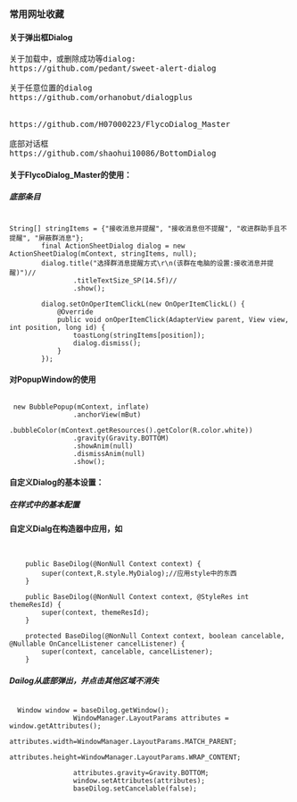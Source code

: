 ### 常用网址收藏

#### 关于弹出框Dialog

<pre>
关于加载中，或删除成功等dialog:
https://github.com/pedant/sweet-alert-dialog

关于任意位置的dialog
https://github.com/orhanobut/dialogplus


https://github.com/H07000223/FlycoDialog_Master

底部对话框
https://github.com/shaohui10086/BottomDialog
</pre>

#### 关于FlycoDialog_Master的使用：
##### 底部条目
<pre><code>
String[] stringItems = {"接收消息并提醒", "接收消息但不提醒", "收进群助手且不提醒", "屏蔽群消息"};
        final ActionSheetDialog dialog = new ActionSheetDialog(mContext, stringItems, null);
        dialog.title("选择群消息提醒方式\r\n(该群在电脑的设置:接收消息并提醒)")//
                .titleTextSize_SP(14.5f)//
                .show();

        dialog.setOnOperItemClickL(new OnOperItemClickL() {
            @Override
            public void onOperItemClick(AdapterView<?> parent, View view, int position, long id) {
                toastLong(stringItems[position]);
                dialog.dismiss();
            }
        });
</code></pre>

#### 对PopupWindow的使用

<pre><code>
 new BubblePopup(mContext, inflate)
                .anchorView(mBut)
                .bubbleColor(mContext.getResources().getColor(R.color.white))
                .gravity(Gravity.BOTTOM)
                .showAnim(null)
                .dismissAnim(null)
                .show();
</code></pre>

#### 自定义Dialog的基本设置：

##### 在样式中的基本配置

<style name="dialog" parent="@android:style/Theme.Dialog">
    //Dialog的windowFrame框为无
    <item name="android:windowFrame">@null</item>
    //是否浮现在activity之上
    <item name="android:windowIsFloating">true</item>
    //是否半透明
    <item name="android:windowIsTranslucent">true</item>
    //是否显示title
    <item name="android:windowNoTitle">true</item>
    //设置dialog的背景
    <item name="android:background">@android:color/transparent</item>
    //显示区域背景是否透明
    <item name="android:windowBackground">@android:color/transparent</item>
    //就是用来控制灰度的值，当为1时，界面除了我们的dialog内容是高亮显示的，dialog以外的区域是黑色的，完全看不到其他内容，系统的默认值是0.5
    <item name="android:backgroundDimAmount">0.5</item>
    //显示区域以外是否使用黑色半透明背景
    <item name="android:backgroundDimEnabled">true</item>
</style>

#### 自定义Dialg在构造器中应用，如
<pre><code>

    public BaseDilog(@NonNull Context context) {
        super(context,R.style.MyDialog);//应用style中的东西
    }

    public BaseDilog(@NonNull Context context, @StyleRes int themeResId) {
        super(context, themeResId);
    }

    protected BaseDilog(@NonNull Context context, boolean cancelable, @Nullable OnCancelListener cancelListener) {
        super(context, cancelable, cancelListener);
    }
</code></pre>

##### Dailog从底部弹出，并点击其他区域不消失
<pre><code>
  Window window = baseDilog.getWindow();
                WindowManager.LayoutParams attributes = window.getAttributes();
                attributes.width=WindowManager.LayoutParams.MATCH_PARENT;
                attributes.height=WindowManager.LayoutParams.WRAP_CONTENT;

                attributes.gravity=Gravity.BOTTOM;
                window.setAttributes(attributes);
                baseDilog.setCancelable(false);
</pre></code>
